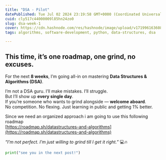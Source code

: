 ```yaml
---
title: "DSA - Pilot"
datePublished: Tue Jul 02 2024 23:19:58 GMT+0000 (Coordinated Universal Time)
cuid: cly517c44000009l85hn24zo0
slug: dsa-week-1
cover: https://cdn.hashnode.com/res/hashnode/image/upload/v1719961636084/eb750466-dbb5-4428-aacb-d7c6925a72a4.png
tags: algorithms, software-development, python, data-structures, dsa

---
```


## This time, it’s **one roadmap, one grind, no excuses.**

For the next **8 weeks**, I’m going all-in on mastering **Data Structures & Algorithms (DSA)**.

I’m not a DSA guru. I’ll make mistakes. I’ll struggle.  
But I’ll show up **every single day**.  
If you’re someone who wants to grind alongside — **welcome aboard**.  
No competition. No flexing. Just learning in public and getting 1% better.

Since we need an organized approach i am going to use this following roadmap  
[https://roadmap.sh/datastructures-and-algorithms](https://roadmap.sh/datastructures-and-algorithms)

*“I’m not perfect. I’m just willing to grind till I get it right.”* 💻🔥

```python
print("see you in the next post!")
```